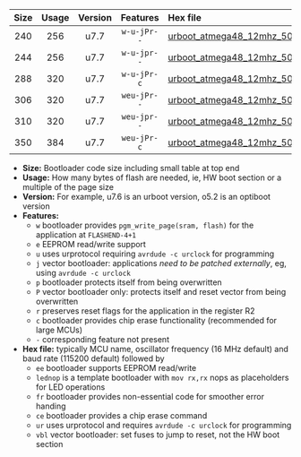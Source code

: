 |Size|Usage|Version|Features|Hex file|
|:-:|:-:|:-:|:-:|:--|
|240|256|u7.7|`w-u-jPr--`|[urboot_atmega48_12mhz_500000bps_lednop_ur_vbl.hex](https://raw.githubusercontent.com/stefanrueger/urboot.hex/main/mcus/atmega48/fcpu_12mhz/500000_bps/urboot_atmega48_12mhz_500000bps_lednop_ur_vbl.hex)|
|244|256|u7.7|`w-u-jpr--`|[urboot_atmega48_12mhz_500000bps_lednop_fr_ur_vbl.hex](https://raw.githubusercontent.com/stefanrueger/urboot.hex/main/mcus/atmega48/fcpu_12mhz/500000_bps/urboot_atmega48_12mhz_500000bps_lednop_fr_ur_vbl.hex)|
|288|320|u7.7|`w-u-jPr-c`|[urboot_atmega48_12mhz_500000bps_lednop_fr_ce_ur_vbl.hex](https://raw.githubusercontent.com/stefanrueger/urboot.hex/main/mcus/atmega48/fcpu_12mhz/500000_bps/urboot_atmega48_12mhz_500000bps_lednop_fr_ce_ur_vbl.hex)|
|306|320|u7.7|`weu-jPr--`|[urboot_atmega48_12mhz_500000bps_ee_lednop_ur_vbl.hex](https://raw.githubusercontent.com/stefanrueger/urboot.hex/main/mcus/atmega48/fcpu_12mhz/500000_bps/urboot_atmega48_12mhz_500000bps_ee_lednop_ur_vbl.hex)|
|310|320|u7.7|`weu-jpr--`|[urboot_atmega48_12mhz_500000bps_ee_lednop_fr_ur_vbl.hex](https://raw.githubusercontent.com/stefanrueger/urboot.hex/main/mcus/atmega48/fcpu_12mhz/500000_bps/urboot_atmega48_12mhz_500000bps_ee_lednop_fr_ur_vbl.hex)|
|350|384|u7.7|`weu-jPr-c`|[urboot_atmega48_12mhz_500000bps_ee_lednop_fr_ce_ur_vbl.hex](https://raw.githubusercontent.com/stefanrueger/urboot.hex/main/mcus/atmega48/fcpu_12mhz/500000_bps/urboot_atmega48_12mhz_500000bps_ee_lednop_fr_ce_ur_vbl.hex)|

- **Size:** Bootloader code size including small table at top end
- **Usage:** How many bytes of flash are needed, ie, HW boot section or a multiple of the page size
- **Version:** For example, u7.6 is an urboot version, o5.2 is an optiboot version
- **Features:**
  + `w` bootloader provides `pgm_write_page(sram, flash)` for the application at `FLASHEND-4+1`
  + `e` EEPROM read/write support
  + `u` uses urprotocol requiring `avrdude -c urclock` for programming
  + `j` vector bootloader: applications *need to be patched externally*, eg, using `avrdude -c urclock`
  + `p` bootloader protects itself from being overwritten
  + `P` vector bootloader only: protects itself and reset vector from being overwritten
  + `r` preserves reset flags for the application in the register R2
  + `c` bootloader provides chip erase functionality (recommended for large MCUs)
  + `-` corresponding feature not present
- **Hex file:** typically MCU name, oscillator frequency (16 MHz default) and baud rate (115200 default) followed by
  + `ee` bootloader supports EEPROM read/write
  + `lednop` is a template bootloader with `mov rx,rx` nops as placeholders for LED operations
  + `fr` bootloader provides non-essential code for smoother error handing
  + `ce` bootloader provides a chip erase command
  + `ur` uses urprotocol and requires `avrdude -c urclock` for programming
  + `vbl` vector bootloader: set fuses to jump to reset, not the HW boot section
